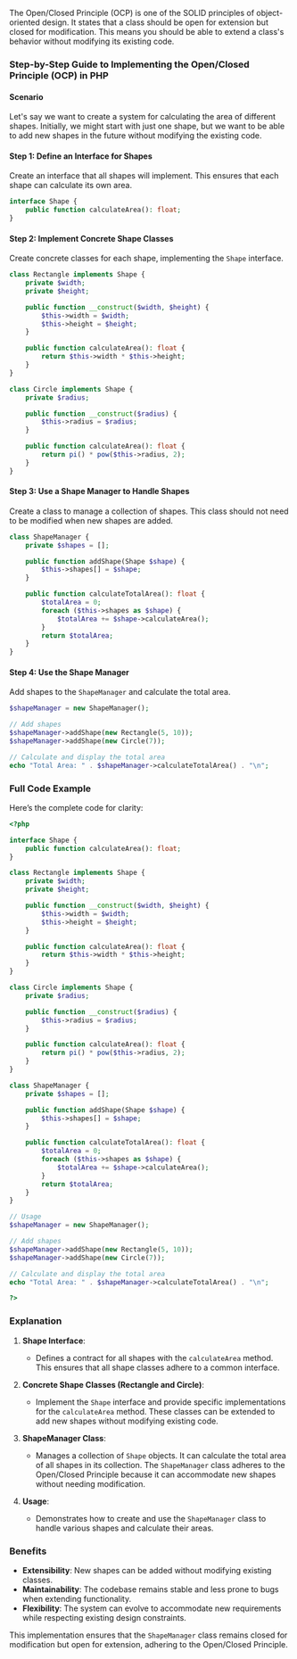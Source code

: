 The Open/Closed Principle (OCP) is one of the SOLID principles of object-oriented design. It states that a class should be open for extension but closed for modification. This means you should be able to extend a class's behavior without modifying its existing code.

### Step-by-Step Guide to Implementing the Open/Closed Principle (OCP) in PHP

#### Scenario

Let's say we want to create a system for calculating the area of different shapes. Initially, we might start with just one shape, but we want to be able to add new shapes in the future without modifying the existing code.

#### Step 1: Define an Interface for Shapes

Create an interface that all shapes will implement. This ensures that each shape can calculate its own area.

```php
interface Shape {
    public function calculateArea(): float;
}
```

#### Step 2: Implement Concrete Shape Classes

Create concrete classes for each shape, implementing the `Shape` interface.

```php
class Rectangle implements Shape {
    private $width;
    private $height;

    public function __construct($width, $height) {
        $this->width = $width;
        $this->height = $height;
    }

    public function calculateArea(): float {
        return $this->width * $this->height;
    }
}

class Circle implements Shape {
    private $radius;

    public function __construct($radius) {
        $this->radius = $radius;
    }

    public function calculateArea(): float {
        return pi() * pow($this->radius, 2);
    }
}
```

#### Step 3: Use a Shape Manager to Handle Shapes

Create a class to manage a collection of shapes. This class should not need to be modified when new shapes are added.

```php
class ShapeManager {
    private $shapes = [];

    public function addShape(Shape $shape) {
        $this->shapes[] = $shape;
    }

    public function calculateTotalArea(): float {
        $totalArea = 0;
        foreach ($this->shapes as $shape) {
            $totalArea += $shape->calculateArea();
        }
        return $totalArea;
    }
}
```

#### Step 4: Use the Shape Manager

Add shapes to the `ShapeManager` and calculate the total area.

```php
$shapeManager = new ShapeManager();

// Add shapes
$shapeManager->addShape(new Rectangle(5, 10));
$shapeManager->addShape(new Circle(7));

// Calculate and display the total area
echo "Total Area: " . $shapeManager->calculateTotalArea() . "\n";
```

### Full Code Example

Here’s the complete code for clarity:

```php
<?php

interface Shape {
    public function calculateArea(): float;
}

class Rectangle implements Shape {
    private $width;
    private $height;

    public function __construct($width, $height) {
        $this->width = $width;
        $this->height = $height;
    }

    public function calculateArea(): float {
        return $this->width * $this->height;
    }
}

class Circle implements Shape {
    private $radius;

    public function __construct($radius) {
        $this->radius = $radius;
    }

    public function calculateArea(): float {
        return pi() * pow($this->radius, 2);
    }
}

class ShapeManager {
    private $shapes = [];

    public function addShape(Shape $shape) {
        $this->shapes[] = $shape;
    }

    public function calculateTotalArea(): float {
        $totalArea = 0;
        foreach ($this->shapes as $shape) {
            $totalArea += $shape->calculateArea();
        }
        return $totalArea;
    }
}

// Usage
$shapeManager = new ShapeManager();

// Add shapes
$shapeManager->addShape(new Rectangle(5, 10));
$shapeManager->addShape(new Circle(7));

// Calculate and display the total area
echo "Total Area: " . $shapeManager->calculateTotalArea() . "\n";

?>
```

### Explanation

1. **Shape Interface**:

   - Defines a contract for all shapes with the `calculateArea` method. This ensures that all shape classes adhere to a common interface.

2. **Concrete Shape Classes (Rectangle and Circle)**:

   - Implement the `Shape` interface and provide specific implementations for the `calculateArea` method. These classes can be extended to add new shapes without modifying existing code.

3. **ShapeManager Class**:

   - Manages a collection of `Shape` objects. It can calculate the total area of all shapes in its collection. The `ShapeManager` class adheres to the Open/Closed Principle because it can accommodate new shapes without needing modification.

4. **Usage**:
   - Demonstrates how to create and use the `ShapeManager` class to handle various shapes and calculate their areas.

### Benefits

- **Extensibility**: New shapes can be added without modifying existing classes.
- **Maintainability**: The codebase remains stable and less prone to bugs when extending functionality.
- **Flexibility**: The system can evolve to accommodate new requirements while respecting existing design constraints.

This implementation ensures that the `ShapeManager` class remains closed for modification but open for extension, adhering to the Open/Closed Principle.
